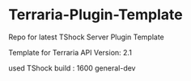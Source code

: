 # Terraria-Plugin-Template
Repo for latest TShock Server Plugin Template

Template for Terraria API Version: 2.1

used TShock build : 1600 general-dev
